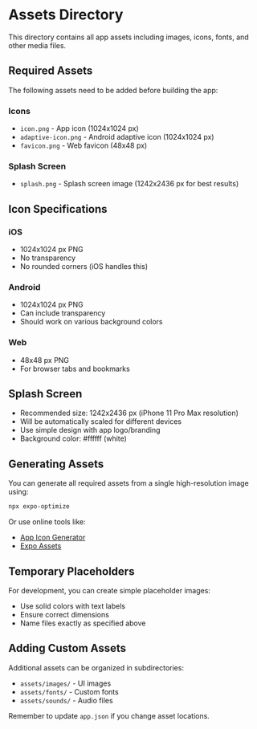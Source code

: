 # Assets Directory

This directory contains all app assets including images, icons, fonts, and other media files.

## Required Assets

The following assets need to be added before building the app:

### Icons
- `icon.png` - App icon (1024x1024 px)
- `adaptive-icon.png` - Android adaptive icon (1024x1024 px)
- `favicon.png` - Web favicon (48x48 px)

### Splash Screen
- `splash.png` - Splash screen image (1242x2436 px for best results)

## Icon Specifications

### iOS
- 1024x1024 px PNG
- No transparency
- No rounded corners (iOS handles this)

### Android
- 1024x1024 px PNG
- Can include transparency
- Should work on various background colors

### Web
- 48x48 px PNG
- For browser tabs and bookmarks

## Splash Screen

- Recommended size: 1242x2436 px (iPhone 11 Pro Max resolution)
- Will be automatically scaled for different devices
- Use simple design with app logo/branding
- Background color: #ffffff (white)

## Generating Assets

You can generate all required assets from a single high-resolution image using:

```bash
npx expo-optimize
```

Or use online tools like:
- [App Icon Generator](https://appicon.co/)
- [Expo Assets](https://docs.expo.dev/guides/app-icons/)

## Temporary Placeholders

For development, you can create simple placeholder images:
- Use solid colors with text labels
- Ensure correct dimensions
- Name files exactly as specified above

## Adding Custom Assets

Additional assets can be organized in subdirectories:
- `assets/images/` - UI images
- `assets/fonts/` - Custom fonts
- `assets/sounds/` - Audio files

Remember to update `app.json` if you change asset locations.
